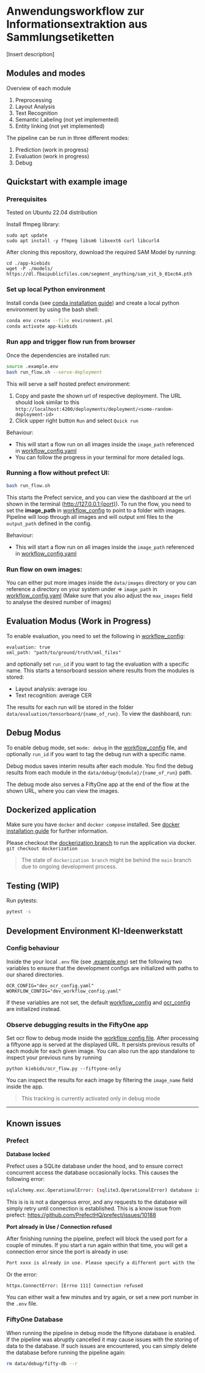 # Anwendungsworkflow zur Informationsextraktion aus Sammlungsetiketten

[Insert description]

## Modules and modes

Overview of each module

1. Preprocessing
2. Layout Analysis
3. Text Recognition
4. Semantic Labeling (not yet implemented)
5. Entity linking (not yet implemented)

The pipeline can be run in three different modes:
1. Prediction (work in progress)
2. Evaluation (work in progress)
3. Debug

## Quickstart with example image
### Prerequisites
<!-- TODO GPU Support Cuda und  -->

Tested on Ubuntu 22.04 distribution
<!-- ffmpeg installation -->
Install ffmpeg library:
```
sudo apt update
sudo apt install -y ffmpeg libsm6 libxext6 curl libcurl4
```

<!-- Files and models -->
After cloning this repository, download the required SAM Model by running:
```
cd ./app-kiebids
wget -P ./models/ https://dl.fbaipublicfiles.com/segment_anything/sam_vit_b_01ec64.pth
```

### Set up local Python environment
<!-- TODO try to run without conda -->
Install conda (see [conda installation guide](https://docs.conda.io/projects/conda/en/latest/user-guide/install/index.html)) and create a local python environment by using the bash shell:
```bash
conda env create --file environment.yml
conda activate app-kiebids
```

### Run app and trigger flow run from browser
Once the dependencies are installed run:
```bash
source .example.env
bash run_flow.sh --serve-deployment
```

This will serve a self hosted prefect environment:
1. Copy and paste the shown url of respective deployment. The URL should look similar to this `http://localhost:4200/deployments/deployment/<some-random-deployment-id>`
2. Click upper right button `Run` and select `Quick run`

Behaviour:
- This will start a flow run on all images inside the `image_path` referenced in [workflow_config.yaml](./configs/workflow_config.yaml)
- You can follow the progress in your terminal for more detailed logs.

### Running a flow without prefect UI:
```bash
bash run_flow.sh
```
This starts the Prefect service, and you can view the dashboard at the url shown in the terminal (http://127.0.0.1:{port}).
To run the flow, you need to set the **image_path** in [workflow_config](./configs/workflow_config.yaml) to point to a folder with images.
Pipeline will loop through all images and will output xml files to the ```output_path``` defined in the config.

Behaviour:
- This will start a flow run on all images inside the `image_path` referenced in [workflow_config.yaml](./configs/workflow_config.yaml)

### Run flow on own images:
You can either put more images inside the `data/images` directory or you can reference a directory on your system under => `image_path` in [workflow_config.yaml](./configs/workflow_config.yaml) (Make sure that you also adjust the `max_images` field to analyse the desired number of images)

## Evaluation Modus (Work in Progress)
To enable evaluation, you need to set the following in [workflow_config](./configs/workflow_config.yaml):
```
evaluation: true
xml_path: "path/to/ground/truth/xml_files"
```
and optionally set ```run_id``` if you want to tag the evaluation with a specific name. This starts a tensorboard session where results from the modules is stored:

- Layout analysis: average iou
- Text recognition: average CER

The results for each run will be stored in the folder ```data/evaluation/tensorboard/{name_of_run}```. To view the dashboard, run:

## Debug Modus
To enable debug mode, set ```mode: debug``` in the [workflow_config](./configs/workflow_config.yaml) file, and optionally ```run_id``` if you want to tag the debug run with a specific name.

Debug modus saves interim results after each module. You find the debug results from each module in the ```data/debug/{module}/{name_of_run}``` path.

The debug mode also serves a FiftyOne app at the end of the flow at the shown URL, where you can view the images.

## Dockerized application
Make sure you have `docker` and `docker compose` installed.
See [docker installation guide](https://docs.docker.com/get-docker/) for further information.

Please checkout the [dockerization branch](https://github.com/MfN-Berlin/app-kiebids/tree/dockerization?tab=readme-ov-file#run-with-docker) to run the application via docker. `git checkout dockerization`
> The state of `dockerization branch` might be behind the `main` branch due to ongoing development process.

## Testing (WIP)

Run pytests:
```bash
pytest -s
```

## Development Environment KI-Ideenwerkstatt
### Config behaviour

Inside the your local `.env` file (see [.example.env](.example.env)) set the following two variables to ensure that the development configs are initialized with paths to our shared directories.
```
OCR_CONFIG="dev_ocr_config.yaml"
WORKFLOW_CONFIG="dev_workflow_config.yaml"
```
If these variables are not set, the default [workflow_config](./configs/workflow_config.yaml) and [ocr_config](./configs/ocr_config.yaml) are initialized instead.

### Observe debugging results in the FiftyOne app

Set ocr flow to debug mode inside the [workflow config file](./configs/workflow_config.yaml).
After processing a fiftyone app is served at the displayed URL. It persists previous results of each module for each given image.
You can also run the app standalone to inspect your previous runs by running
```
python kiebids/ocr_flow.py --fiftyone-only
```

You can inspect the results for each image by filtering the `image_name` field inside the app.

> This tracking is currently activated only in debug mode

-----

## Known issues

### Prefect

**Database locked**

Prefect uses a SQLite database under the hood, and to ensure correct concurrent access the database occasionally locks. This causes the following error:

```bash
sqlalchemy.exc.OperationalError: (sqlite3.OperationalError) database is locked
```

This is is is not a dangerous error, and any requests to the database will simply retry until connection is established. This is a know issue from prefect: https://github.com/PrefectHQ/prefect/issues/10188

**Port already in Use / Connection refused**

After finishing running the pipeline, prefect will block the used port for a couple of minutes. If you start a run again within that time, you will get a connection error since the port is already in use:

```bash
Port xxxx is already in use. Please specify a different port with the `--port` flag.
```

Or the error:

```bash
httpx.ConnectError: [Errno 111] Connection refused
```

You can either wait a few minutes and try again, or set a new port number in the ```.env``` file.

### FiftyOne Database

When running the pipeline in debug mode the fiftyone database is enabled. If the pipeline was abruptly cancelled it may cause issues with the storing of data to the database. If such issues are encountered, you can simply delete the database before running the pipeline again:

```bash
rm data/debug/fifty-db --r
```